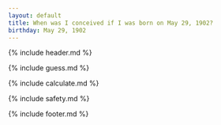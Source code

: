 ```yaml
---
layout: default
title: When was I conceived if I was born on May 29, 1902?
birthday: May 29, 1902
---
```


{% include header.md %}

{% include guess.md %}

{% include calculate.md %}

{% include safety.md %}

{% include footer.md %}



